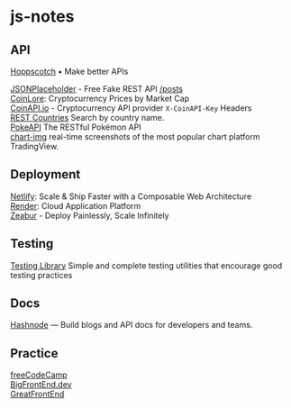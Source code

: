 # js-notes

## API

[Hoppscotch](https://hoppscotch.io/) • Make better APIs  

[JSONPlaceholder](https://jsonplaceholder.typicode.com/) - Free Fake REST API  [/posts](https://jsonplaceholder.typicode.com/posts)  
[CoinLore](https://www.coinlore.com/cryptocurrency-data-api): Cryptocurrency Prices by Market Cap  
[CoinAPI.io](https://www.coinapi.io/) - Cryptocurrency API provider `X-CoinAPI-Key` Headers  
[REST Countries](https://restcountries.com) Search by country name.  
[PokeAPI](https://pokeapi.co/) The RESTful Pokémon API  
[chart-img](https://chart-img.com/) real-time screenshots of the most popular chart platform TradingView.  

## Deployment

[Netlify](https://www.netlify.com/): Scale & Ship Faster with a Composable Web Architecture  
[Render](https://render.com/): Cloud Application Platform  
[Zeabur](https://zeabur.com/zh-TW) - Deploy Painlessly, Scale Infinitely

## Testing

[Testing Library](https://testing-library.com/)  Simple and complete testing utilities that encourage good testing practices  

## Docs

[Hashnode](https://hashnode.com/) — Build blogs and API docs for developers and teams.

## Practice   

[freeCodeCamp](https://www.freecodecamp.org/)  
[BigFrontEnd.dev](https://bigfrontend.dev/)  
[GreatFrontEnd](https://www.greatfrontend.com/)  


